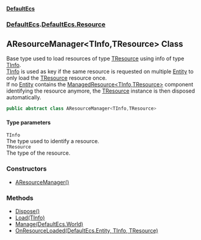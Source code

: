 #### [DefaultEcs](./index.md 'index')
### [DefaultEcs](./index.md 'index').[DefaultEcs.Resource](./DefaultEcs-Resource.md 'DefaultEcs.Resource')
## AResourceManager&lt;TInfo,TResource&gt; Class
Base type used to load resources of type [TResource](#DefaultEcs-Resource-AResourceManager-TInfo_TResource--TResource 'DefaultEcs.Resource.AResourceManager&lt;TInfo,TResource&gt;.TResource') using info of type [TInfo](#DefaultEcs-Resource-AResourceManager-TInfo_TResource--TInfo 'DefaultEcs.Resource.AResourceManager&lt;TInfo,TResource&gt;.TInfo').  
[TInfo](#DefaultEcs-Resource-AResourceManager-TInfo_TResource--TInfo 'DefaultEcs.Resource.AResourceManager&lt;TInfo,TResource&gt;.TInfo') is used as key if the same resource is requested on multiple [Entity](./DefaultEcs-Entity.md 'DefaultEcs.Entity') to only load the [TResource](#DefaultEcs-Resource-AResourceManager-TInfo_TResource--TResource 'DefaultEcs.Resource.AResourceManager&lt;TInfo,TResource&gt;.TResource') resource once.  
If no [Entity](./DefaultEcs-Entity.md 'DefaultEcs.Entity') contains the [ManagedResource&lt;TInfo,TResource&gt;](./DefaultEcs-Resource-ManagedResource-TInfo_TResource-.md 'DefaultEcs.Resource.ManagedResource&lt;TInfo,TResource&gt;') component identifying the resource anymore, the [TResource](#DefaultEcs-Resource-AResourceManager-TInfo_TResource--TResource 'DefaultEcs.Resource.AResourceManager&lt;TInfo,TResource&gt;.TResource') instance is then disposed automatically.  
```C#
public abstract class AResourceManager<TInfo,TResource>
```
#### Type parameters
<a name='DefaultEcs-Resource-AResourceManager-TInfo_TResource--TInfo'></a>
`TInfo`  
The type used to identify a resource.  
<a name='DefaultEcs-Resource-AResourceManager-TInfo_TResource--TResource'></a>
`TResource`  
The type of the resource.  
### Constructors
- [AResourceManager()](./DefaultEcs-Resource-AResourceManager-TInfo_TResource--AResourceManager().md 'DefaultEcs.Resource.AResourceManager&lt;TInfo,TResource&gt;.AResourceManager()')
### Methods
- [Dispose()](./DefaultEcs-Resource-AResourceManager-TInfo_TResource--Dispose().md 'DefaultEcs.Resource.AResourceManager&lt;TInfo,TResource&gt;.Dispose()')
- [Load(TInfo)](./DefaultEcs-Resource-AResourceManager-TInfo_TResource--Load(TInfo).md 'DefaultEcs.Resource.AResourceManager&lt;TInfo,TResource&gt;.Load(TInfo)')
- [Manage(DefaultEcs.World)](./DefaultEcs-Resource-AResourceManager-TInfo_TResource--Manage(DefaultEcs-World).md 'DefaultEcs.Resource.AResourceManager&lt;TInfo,TResource&gt;.Manage(DefaultEcs.World)')
- [OnResourceLoaded(DefaultEcs.Entity, TInfo, TResource)](./DefaultEcs-Resource-AResourceManager-TInfo_TResource--OnResourceLoaded(DefaultEcs-Entity_TInfo_TResource).md 'DefaultEcs.Resource.AResourceManager&lt;TInfo,TResource&gt;.OnResourceLoaded(DefaultEcs.Entity, TInfo, TResource)')
